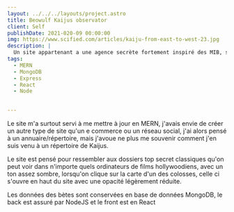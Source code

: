 ```yaml
---
layout: ../../../layouts/project.astro
title: Beowulf Kaijus observator
client: Self
publishDate: 2021-020-09 00:00:00
img: https://www.scified.com/articles/kaiju-from-east-to-west-23.jpg
description: |
  Un site appartenant a une agence secrète fortement inspiré des MIB, sauf que ceux ci ont pour objet de surveillance les Kaijus.
tags:
  - MERN
  - MongoDB
  - Express
  - React
  - Node

  
---
```


Le site m'a surtout servi à me mettre à jour en MERN, j'avais envie de créer un autre type de site qu'un e commerce ou un réseau social, j'ai alors pensé à un annuaire/répertoire, mais j'avoue ne plus me souvenir comment j'en suis venu à un répertoire de Kaijus.

Le site est pensé pour ressembler aux dossiers top secret classiques qu'on peut voir dans n'importe quels ordinateurs de films hollywoodiens, avec un ton assez sombre, lorsqu'on clique sur la carte d'un des colosses, celle ci s'ouvre en haut du site avec une opacité légèrement réduite.

Les données des bètes sont conservées en base de données MongoDB, le back est assuré par NodeJS et le front est en React